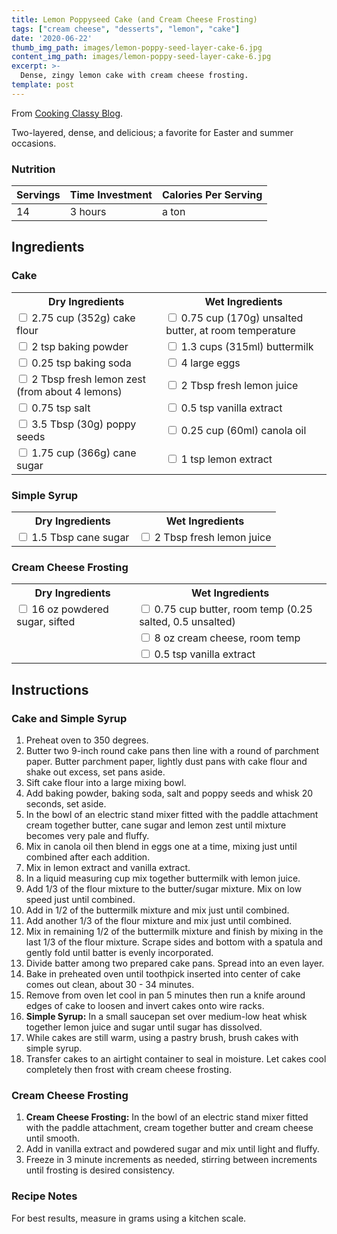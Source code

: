 ```yaml
---
title: Lemon Poppyseed Cake (and Cream Cheese Frosting)
tags: ["cream cheese", "desserts", "lemon", "cake"]
date: '2020-06-22'
thumb_img_path: images/lemon-poppy-seed-layer-cake-6.jpg
content_img_path: images/lemon-poppy-seed-layer-cake-6.jpg
excerpt: >-
  Dense, zingy lemon cake with cream cheese frosting.
template: post
---
```


From [Cooking Classy Blog](https://www.cookingclassy.com/lemon-poppy-seed-cake-with-cream-cheese-frosting/).

Two-layered, dense, and delicious; a favorite for Easter and summer occasions.

### Nutrition

Servings | Time Investment | Calories Per Serving |
---------|------------|-----------|
 14      | 3 hours    | a ton |

## Ingredients

### Cake
<table>
    <tr>
        <th>Dry Ingredients</th>
        <th>Wet Ingredients</th>
    </tr>
    <tr>
        <td><input id="ingredient00" type="checkbox"/>&nbsp;<label for="ingredient00" style="font-weight: normal;">2.75 cup (352g) cake flour</label></td>
        <td><input id="ingredient05" type="checkbox"/>&nbsp;<label for="ingredient05" style="font-weight: normal;">0.75 cup (170g) unsalted butter, at room temperature</label></td>
    </tr>
    <tr>
        <td><input id="ingredient01" type="checkbox"/>&nbsp;<label for="ingredient01" style="font-weight: normal;">2 tsp baking powder</label></td>
        <td><input id="ingredient12" type="checkbox"/>&nbsp;<label for="ingredient12" style="font-weight: normal;">1.3 cups (315ml) buttermilk</label></td>
    </tr>
    <tr>
        <td><input id="ingredient02" type="checkbox"/>&nbsp;<label for="ingredient02" style="font-weight: normal;">0.25 tsp baking soda</label></td>
        <td><input id="ingredient09" type="checkbox"/>&nbsp;<label for="ingredient09" style="font-weight: normal;">4 large eggs</label></td>
    </tr>
    <tr>
        <td><input id="ingredient07" type="checkbox"/>&nbsp;<label for="ingredient07" style="font-weight: normal;">2 Tbsp fresh lemon zest (from about 4 lemons)</label></td>
        <td><input id="ingredient13" type="checkbox"/>&nbsp;<label for="ingredient13" style="font-weight: normal;">2 Tbsp fresh lemon juice</label></td>
    </tr>
    <tr>
        <td><input id="ingredient03" type="checkbox"/>&nbsp;<label for="ingredient03" style="font-weight: normal;">0.75 tsp salt</label></td>
        <td><input id="ingredient11" type="checkbox"/>&nbsp;<label for="ingredient11" style="font-weight: normal;">0.5 tsp vanilla extract</label></td>
    </tr>
    <tr>
        <td><input id="ingredient04" type="checkbox"/>&nbsp;<label for="ingredient04" style="font-weight: normal;">3.5 Tbsp (30g) poppy seeds</label></td>
        <td><input id="ingredient08" type="checkbox"/>&nbsp;<label for="ingredient08" style="font-weight: normal;">0.25 cup (60ml) canola oil</label></td>
    </tr>
    <tr>
        <td><input id="ingredient06" type="checkbox"/>&nbsp;<label for="ingredient06" style="font-weight: normal;">1.75 cup (366g) cane sugar</label></td>
        <td><input id="ingredient10" type="checkbox"/>&nbsp;<label for="ingredient10" style="font-weight: normal;">1 tsp lemon extract</label></td>
    </tr>
</table>

### Simple Syrup
<table>
    <tr>
        <th>Dry Ingredients</th>
        <th>Wet Ingredients</th>
    </tr>
    <tr>
        <td><input id="ingredient15" type="checkbox"/>&nbsp;<label for="ingredient15" style="font-weight: normal;">1.5 Tbsp cane sugar</label></td>
        <td><input id="ingredient16" type="checkbox"/>&nbsp;<label for="ingredient16" style="font-weight: normal;">2 Tbsp fresh lemon juice</label></td>
    </tr>
</table>

### Cream Cheese Frosting
<table>
    <tr>
        <th>Dry Ingredients</th>
        <th>Wet Ingredients</th>
    </tr>
    <tr>
        <td><input id="ingredient17" type="checkbox"/>&nbsp;<label for="ingredient17" style="font-weight: normal;">16 oz powdered sugar, sifted</label></td>
        <td><input id="ingredient18" type="checkbox"/>&nbsp;<label for="ingredient18" style="font-weight: normal;">0.75 cup butter, room temp (0.25 salted, 0.5 unsalted)</label></td>
    </tr>
    <tr><td>&nbsp;</td>
        <td><input id="ingredient19" type="checkbox"/>&nbsp;<label for="ingredient19">8 oz cream cheese, room temp</label></td></tr>
    <tr><td>&nbsp;</td><td><input id="ingredient20" type="checkbox"/>&nbsp;<label for="ingredient20">0.5 tsp vanilla extract</label></td></tr>
</table>

## Instructions

### Cake and Simple Syrup
1. Preheat oven to 350 degrees.
2. Butter two 9-inch round cake pans then line with a round of parchment paper. Butter parchment paper, lightly dust pans with cake flour and shake out excess, set pans aside.
3. Sift cake flour into a large mixing bowl.
4. Add baking powder, baking soda, salt and poppy seeds and whisk 20 seconds, set aside.
5. In the bowl of an electric stand mixer fitted with the paddle attachment cream together butter, cane sugar and lemon zest until mixture becomes very pale and fluffy.
6. Mix in canola oil then blend in eggs one at a time, mixing just until combined after each addition.
7. Mix in lemon extract and vanilla extract.
8. In a liquid measuring cup mix together buttermilk with lemon juice.
9. Add 1/3 of the flour mixture to the butter/sugar mixture. Mix on low speed just until combined.
10. Add in 1/2 of the buttermilk mixture and mix just until combined.
11. Add another 1/3 of the flour mixture and mix just until combined.
12. Mix in remaining 1/2 of the buttermilk mixture and finish by mixing in the last 1/3 of the flour mixture. Scrape sides and bottom with a spatula and gently fold until batter is evenly incorporated.
13. Divide batter among two prepared cake pans. Spread into an even layer.
14. Bake in preheated oven until toothpick inserted into center of cake comes out clean, about 30 - 34 minutes.
15. Remove from oven let cool in pan 5 minutes then run a knife around edges of cake to loosen and invert cakes onto wire racks.
16. <b>Simple Syrup:</b> In a small saucepan set over medium-low heat whisk together lemon juice and sugar until sugar has dissolved.
17. While cakes are still warm, using a pastry brush, brush cakes with simple syrup.
18. Transfer cakes to an airtight container to seal in moisture. Let cakes cool completely then frost with cream cheese frosting.

### Cream Cheese Frosting
1. <b>Cream Cheese Frosting:</b> In the bowl of an electric stand mixer fitted with the paddle attachment, cream together butter and cream cheese until smooth.
2. Add in vanilla extract and powdered sugar and mix until light and fluffy.
3. Freeze in 3 minute increments as needed, stirring between increments until frosting is desired consistency.

### Recipe Notes

For best results, measure in grams using a kitchen scale.